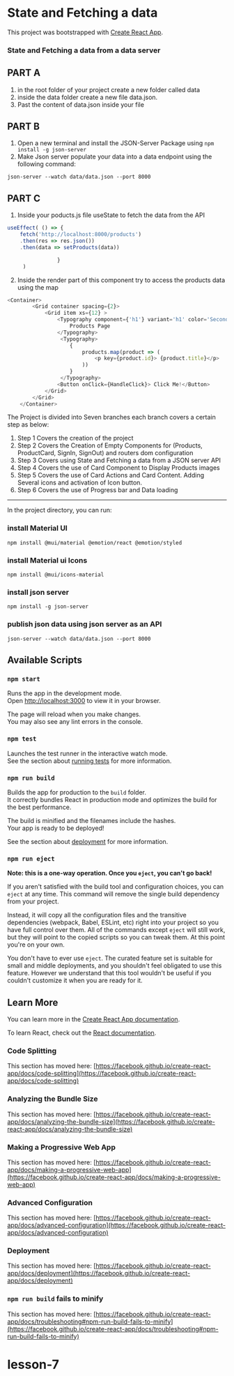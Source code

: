 # State and Fetching a data

This project was bootstrapped with [Create React App](https://github.com/facebook/create-react-app).
### State and Fetching a data from a data server 
## PART A
1. in the root folder of your project create a new folder called data 
2. inside the data folder create a new file data.json.
3. Past the content of data.json inside your file 
## PART B 
1. Open a new terminal and install the JSON-Server Package using 
`npm install -g json-server`
2. Make Json server populate your data into a data endpoint using the following command:
```
json-server --watch data/data.json --port 8000
```
## PART C
1. Inside your poducts.js file useState to fetch the data from the API 
```javascript
useEffect( () => {
    fetch('http://localhost:8000/products')
    .then(res => res.json())
    .then(data => setProducts(data))

                }
     )
```
2. Inside the render part of this component try to access the products data using the map 
```javascript
<Container>
        <Grid container spacing={2}>
            <Grid item xs={12} >
                <Typography component={'h1'} variant='h1' color='Secondary' align='center'>
                    Products Page
                </Typography>
                 <Typography>
                    {
                        products.map(product => (
                            <p key={product.id}> {product.title}</p>
                        ))
                    }
                 </Typography>
                <Button onClick={HandleClick}> Click Me!</Button>
            </Grid>
        </Grid>
    </Container>
```


The Project is divided into Seven branches each branch covers a certain step as below:
1.  Step 1 Covers the creation of the project
2.  Step 2 Covers the Creation of Empty Components for (Products, ProductCard, SignIn, SignOut) and routers dom configuration
3.  Step 3 Covers using State and Fetching a data from a JSON server API
4.  Step 4 Covers the use of Card Component to Display Products images 
5.  Step 5 Covers the use of Card Actions and Card Content. Adding Several icons and activation of Icon button. 
6.  Step 6 Covers the use of Progress bar and Data loading 

------------


In the project directory, you can run:
### install Material UI 
`npm install @mui/material @emotion/react @emotion/styled`
### install Material ui  Icons
`npm install @mui/icons-material`
### install json server
`npm install -g json-server`
### publish json data using json server as an API 
`json-server --watch data/data.json --port 8000`

## Available Scripts



### `npm start`

Runs the app in the development mode.\
Open [http://localhost:3000](http://localhost:3000) to view it in your browser.

The page will reload when you make changes.\
You may also see any lint errors in the console.

### `npm test`

Launches the test runner in the interactive watch mode.\
See the section about [running tests](https://facebook.github.io/create-react-app/docs/running-tests) for more information.

### `npm run build`

Builds the app for production to the `build` folder.\
It correctly bundles React in production mode and optimizes the build for the best performance.

The build is minified and the filenames include the hashes.\
Your app is ready to be deployed!

See the section about [deployment](https://facebook.github.io/create-react-app/docs/deployment) for more information.

### `npm run eject`

**Note: this is a one-way operation. Once you `eject`, you can't go back!**

If you aren't satisfied with the build tool and configuration choices, you can `eject` at any time. This command will remove the single build dependency from your project.

Instead, it will copy all the configuration files and the transitive dependencies (webpack, Babel, ESLint, etc) right into your project so you have full control over them. All of the commands except `eject` will still work, but they will point to the copied scripts so you can tweak them. At this point you're on your own.

You don't have to ever use `eject`. The curated feature set is suitable for small and middle deployments, and you shouldn't feel obligated to use this feature. However we understand that this tool wouldn't be useful if you couldn't customize it when you are ready for it.

## Learn More

You can learn more in the [Create React App documentation](https://facebook.github.io/create-react-app/docs/getting-started).

To learn React, check out the [React documentation](https://reactjs.org/).

### Code Splitting

This section has moved here: [https://facebook.github.io/create-react-app/docs/code-splitting](https://facebook.github.io/create-react-app/docs/code-splitting)

### Analyzing the Bundle Size

This section has moved here: [https://facebook.github.io/create-react-app/docs/analyzing-the-bundle-size](https://facebook.github.io/create-react-app/docs/analyzing-the-bundle-size)

### Making a Progressive Web App

This section has moved here: [https://facebook.github.io/create-react-app/docs/making-a-progressive-web-app](https://facebook.github.io/create-react-app/docs/making-a-progressive-web-app)

### Advanced Configuration

This section has moved here: [https://facebook.github.io/create-react-app/docs/advanced-configuration](https://facebook.github.io/create-react-app/docs/advanced-configuration)

### Deployment

This section has moved here: [https://facebook.github.io/create-react-app/docs/deployment](https://facebook.github.io/create-react-app/docs/deployment)

### `npm run build` fails to minify

This section has moved here: [https://facebook.github.io/create-react-app/docs/troubleshooting#npm-run-build-fails-to-minify](https://facebook.github.io/create-react-app/docs/troubleshooting#npm-run-build-fails-to-minify)
# lesson-7



